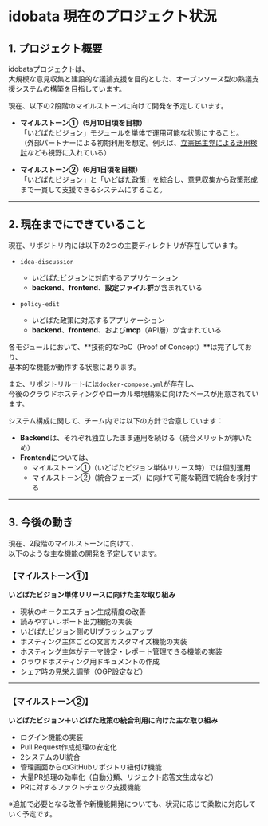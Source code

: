 
# idobata 現在のプロジェクト状況

## 1. プロジェクト概要

idobataプロジェクトは、  
大規模な意見収集と建設的な議論支援を目的とした、オープンソース型の熟議支援システムの構築を目指しています。

現在、以下の2段階のマイルストーンに向けて開発を予定しています。

- **マイルストーン①（5月10日頃を目標）**  
  「いどばたビジョン」モジュールを単体で運用可能な状態にすること。  
  （外部パートナーによる初期利用を想定。例えば、[立憲民主党による活用検討](https://cdp-japan.jp/news/20250422_9145)なども視野に入れている）

- **マイルストーン②（6月1日頃を目標）**  
  「いどばたビジョン」と「いどばた政策」を統合し、意見収集から政策形成まで一貫して支援できるシステムにすること。

---

## 2. 現在までにできていること

現在、リポジトリ内には以下の2つの主要ディレクトリが存在しています。

- `idea-discussion`  
  - いどばたビジョンに対応するアプリケーション
  - **backend**、**frontend**、**設定ファイル群**が含まれている

- `policy-edit`  
  - いどばた政策に対応するアプリケーション
  - **backend**、**frontend**、および**mcp**（API層）が含まれている

各モジュールにおいて、**技術的なPoC（Proof of Concept）**は完了しており、  
基本的な機能が動作する状態にあります。

また、リポジトリルートには`docker-compose.yml`が存在し、  
今後のクラウドホスティングやローカル環境構築に向けたベースが用意されています。

システム構成に関して、チーム内では以下の方針で合意しています：

- **Backend**は、それぞれ独立したまま運用を続ける（統合メリットが薄いため）
- **Frontend**については、
  - マイルストーン①（いどばたビジョン単体リリース時）では個別運用
  - マイルストーン②（統合フェーズ）に向けて可能な範囲で統合を検討する

---

## 3. 今後の動き

現在、2段階のマイルストーンに向けて、  
以下のような主な機能の開発を予定しています。

### 【マイルストーン①】  
**いどばたビジョン単体リリースに向けた主な取り組み**

- 現状のキークエスチョン生成精度の改善  
- 読みやすいレポート出力機能の実装  
- いどばたビジョン側のUIブラッシュアップ  
- ホスティング主体ごとの文言カスタマイズ機能の実装  
- ホスティング主体がテーマ設定・レポート管理できる機能の実装  
- クラウドホスティング用ドキュメントの作成  
- シェア時の見栄え調整（OGP設定など）

---

### 【マイルストーン②】  
**いどばたビジョン＋いどばた政策の統合利用に向けた主な取り組み**

- ログイン機能の実装  
- Pull Request作成処理の安定化  
- 2システムのUI統合  
- 管理画面からのGitHubリポジトリ紐付け機能  
- 大量PR処理の効率化（自動分類、リジェクト応答文生成など）
- PRに対するファクトチェック支援機能

※追加で必要となる改善や新機能開発についても、状況に応じて柔軟に対応していく予定です。
